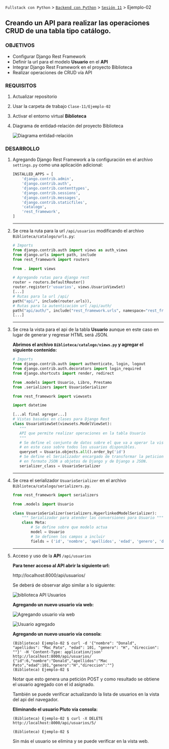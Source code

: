 `Fullstack con Python` > [`Backend con Python`](../../Readme.md) > [`Sesión 11`](../Readme.md) > Ejemplo-02
## Creando un API para realizar las operaciones CRUD de una tabla tipo catálogo.

### OBJETIVOS
- Configurar Django Rest Framework
- Definir la url para el modelo __Usuario__ en el __API__
- Integrar Django Rest Framework en el proyecto Biblioteca
- Realizar operaciones de CRUD vía API

### REQUISITOS
1. Actualizar repositorio
1. Usar la carpeta de trabajo `Clase-11/Ejemplo-02`
1. Activar el entorno virtual __Biblioteca__
1. Diagrama de entidad-relación del proyecto Biblioteca

   ![Diagrama entidad-relación](assets/biblioteca-diagrama-modelo-er.jpg)

### DESARROLLO
1. Agregando Django Rest Framework a la configuración en el archivo `settings.py` como una aplicación adicional:

   ```python
   INSTALLED_APPS = [
       'django.contrib.admin',
       'django.contrib.auth',
       'django.contrib.contenttypes',
       'django.contrib.sessions',
       'django.contrib.messages',
       'django.contrib.staticfiles',
       'catalogo',
       'rest_framework',
   ]
   ```
   ***

1. Se crea la ruta para la url `/api/usuarios` modificando el archivo `Biblioteca/catalogo/urls.py`:

   ```python
   # Imports
   from django.contrib.auth import views as auth_views
   from django.urls import path, include
   from rest_framework import routers

   from . import views

   # Agregando rutas para django rest
   router = routers.DefaultRouter()
   router.register(r'usuarios', views.UsuarioViewSet)
   [...]
   # Rutas para la url /api/
   path("api/", include(router.urls)),
   # Rutas para la autenticación url /api/auth/
   path("api/auth/", include("rest_framework.urls", namespace="rest_framework")),
   [...]
   ```
   ***

1. Se crea la vista para el api de la tabla __Usuario__ aunque en este caso en lugar de generar y regresar HTML será JSON.

   __Abrimos el archivo `Biblioteca/catalogo/views.py` y agregar el siguiente contenido:__

   ```python
   # Imports
   from django.contrib.auth import authenticate, login, logout
   from django.contrib.auth.decorators import login_required
   from django.shortcuts import render, redirect

   from .models import Usuario, Libro, Prestamo
   from .serializers import UsuarioSerializer

   from rest_framework import viewsets

   import datetime

   [...al final agregar...]
   # Vistas basadas en clases para Django Rest
   class UsuarioViewSet(viewsets.ModelViewSet):
      """
      API que permite realizar operaciones en la tabla Usuario
      """
      # Se define el conjunto de datos sobre el que va a operar la vista,
      # en este caso sobre todos los usuarios disponibles.
      queryset = Usuario.objects.all().order_by('id')
      # Se define el Serializador encargado de transformar la peticiones
      # en formato JSON a objetos de Django y de Django a JSON.
      serializer_class = UsuarioSerializer
   ```
   ***

1. Se crea el serializador `UsuarioSerializer` en el archivo `Biblioteca/catalogo/serializers.py`.

   ```python
   from rest_framework import serializers

   from .models import Usuario

   class UsuarioSerializer(serializers.HyperlinkedModelSerializer):
       """ Serializador para atender las conversiones para Usuario """
       class Meta:
           # Se define sobre que modelo actua
           model = Usuario
           # Se definen los campos a incluir
           fields = ('id', 'nombre', 'apellidos', 'edad', 'genero', 'direccion')
   ```
   ***

1. Acceso y uso de la __API__ `/api/usuarios`

   __Para tener acceso al API abrir la siguiente url:__

   http://localhost:8000/api/usuarios/

   Se deberá de observar algo similar a lo siguiente:

   ![biblioteca API Usuarios](assets/api-usuarios-01.png)

   __Agregando un nuevo usuario vía web:__

   ![Agregando usuario vía web](assets/api-usuarios-02.png)

   ![Usuario agregado](assets/api-usuarios-03.png)

   __Agregando un nuevo usuario vía consola:__

   ```console
   (Biblioteca) Ejemplo-02 $ curl -d '{"nombre": "Donald", "apellidos": "Mac Pato", "edad": 101, "genero": "H", "direccion": ""}' -H 'Content-Type: application/json' http://localhost:8000/api/usuarios/
   {"id":6,"nombre":"Donald","apellidos":"Mac Pato","edad":101,"genero":"H","direccion":""}
   (Biblioteca) Ejemplo-02 $
   ```
   Notar que esto genera una petición POST y como resultado se obtiene el usuario agregado con el id asignado.

   También se puede verificar actualizando la lista de usuarios en la vista del api del navegador.

   __Eliminando el usuario Pluto vía consola:__

   ```console
   (Biblioteca) Ejemplo-02 $ curl -X DELETE http://localhost:8000/api/usuarios/5/

   (Biblioteca) Ejemplo-02 $
   ```
   Sin más el usuario se elimina y se puede verificar en la vista web.
